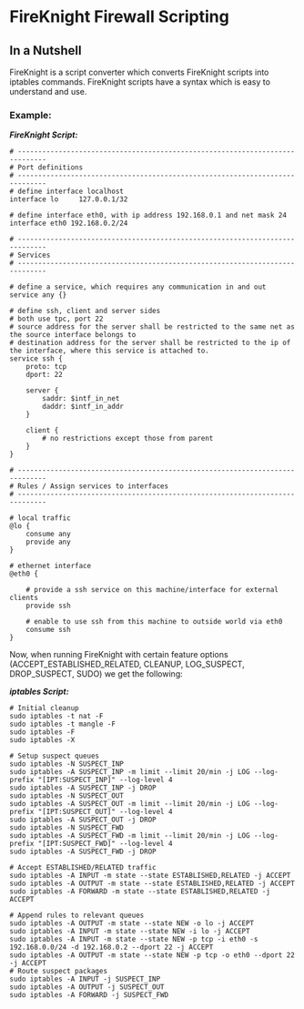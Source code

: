 # FireKnight Firewall Scripting
## In a Nutshell

FireKnight is a script converter which converts FireKnight scripts into iptables commands. FireKnight scripts have a syntax which is easy to understand and use. 

### Example:<br/>

***FireKnight Script:***

    # -----------------------------------------------------------------------------
    # Port definitions
    # -----------------------------------------------------------------------------
    # define interface localhost
    interface lo     127.0.0.1/32

    # define interface eth0, with ip address 192.168.0.1 and net mask 24
    interface eth0 192.168.0.2/24

    # -----------------------------------------------------------------------------
    # Services
    # -----------------------------------------------------------------------------

    # define a service, which requires any communication in and out
    service any {}

    # define ssh, client and server sides
    # both use tpc, port 22
    # source address for the server shall be restricted to the same net as the source interface belongs to
    # destination address for the server shall be restricted to the ip of the interface, where this service is attached to.
    service ssh {
        proto: tcp
        dport: 22

        server {
            saddr: $intf_in_net
            daddr: $intf_in_addr
        }

        client {
            # no restrictions except those from parent
        }
    }

    # -----------------------------------------------------------------------------
    # Rules / Assign services to interfaces
    # -----------------------------------------------------------------------------

    # local traffic
    @lo {
        consume any
        provide any
    }

    # ethernet interface
    @eth0 {

        # provide a ssh service on this machine/interface for external clients
        provide ssh
    
        # enable to use ssh from this machine to outside world via eth0
        consume ssh
    }


Now, when running FireKnight with certain feature options (ACCEPT_ESTABLISHED_RELATED, CLEANUP, LOG_SUSPECT, DROP_SUSPECT, SUDO) we get the following:

***iptables Script:***

    # Initial cleanup
    sudo iptables -t nat -F
    sudo iptables -t mangle -F
    sudo iptables -F
    sudo iptables -X

    # Setup suspect queues
    sudo iptables -N SUSPECT_INP
    sudo iptables -A SUSPECT_INP -m limit --limit 20/min -j LOG --log-prefix "[IPT:SUSPECT_INP]" --log-level 4
    sudo iptables -A SUSPECT_INP -j DROP
    sudo iptables -N SUSPECT_OUT
    sudo iptables -A SUSPECT_OUT -m limit --limit 20/min -j LOG --log-prefix "[IPT:SUSPECT_OUT]" --log-level 4
    sudo iptables -A SUSPECT_OUT -j DROP
    sudo iptables -N SUSPECT_FWD
    sudo iptables -A SUSPECT_FWD -m limit --limit 20/min -j LOG --log-prefix "[IPT:SUSPECT_FWD]" --log-level 4
    sudo iptables -A SUSPECT_FWD -j DROP

    # Accept ESTABLISHED/RELATED traffic
    sudo iptables -A INPUT -m state --state ESTABLISHED,RELATED -j ACCEPT
    sudo iptables -A OUTPUT -m state --state ESTABLISHED,RELATED -j ACCEPT
    sudo iptables -A FORWARD -m state --state ESTABLISHED,RELATED -j ACCEPT

    # Append rules to relevant queues
    sudo iptables -A OUTPUT -m state --state NEW -o lo -j ACCEPT
    sudo iptables -A INPUT -m state --state NEW -i lo -j ACCEPT
    sudo iptables -A INPUT -m state --state NEW -p tcp -i eth0 -s 192.168.0.0/24 -d 192.168.0.2 --dport 22 -j ACCEPT
    sudo iptables -A OUTPUT -m state --state NEW -p tcp -o eth0 --dport 22 -j ACCEPT
    # Route suspect packages
    sudo iptables -A INPUT -j SUSPECT_INP
    sudo iptables -A OUTPUT -j SUSPECT_OUT
    sudo iptables -A FORWARD -j SUSPECT_FWD
